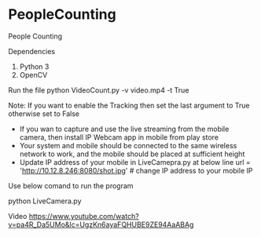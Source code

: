 # PeopleCounting
People Counting

Dependencies
1. Python 3 
2. OpenCV

Run the file
 python VideoCount.py -v video.mp4 -t True

Note: If you want to enable the Tracking then set the last argument to True otherwise set to False

- If you wan to capture and use the live streaming from the mobile camera, then install IP Webcam app in mobile from play store
- Your system and mobile should be connected to the same wireless network to work, and the mobile should be placed at sufficient height
- Update IP address of your mobile in LiveCamepra.py at below line
url = 'http://10.12.8.246:8080/shot.jpg'  # change IP address to your mobile IP

Use below comand to run the program

python LiveCamera.py

Video 
https://www.youtube.com/watch?v=pa4R_Da5UMo&lc=UgzKn6ayaFQHUBE9ZE94AaABAg
